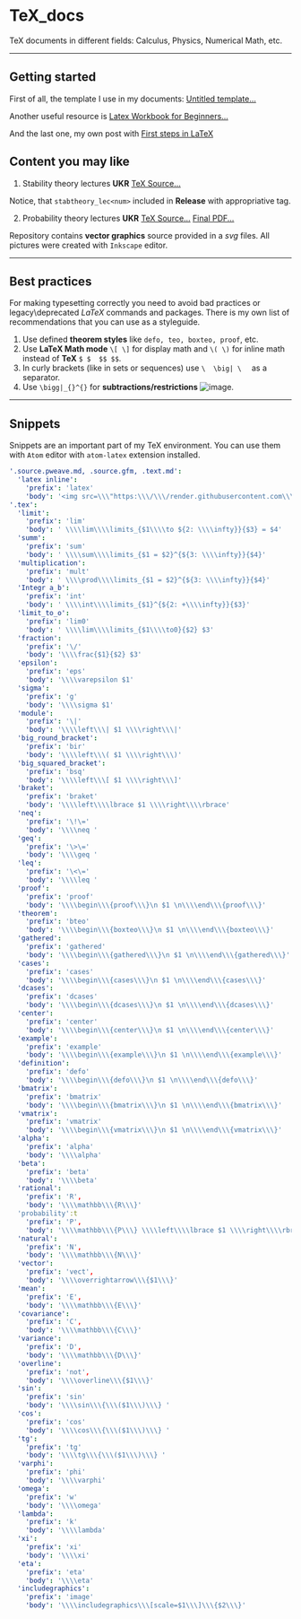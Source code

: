 # TeX_docs
TeX documents in different fields: Calculus, Physics, Numerical Math, etc.

--------------------------------
## Getting started
First of all, the template I use in my documents: [Untitled template...](https://github.com/noasck/TeX_docs/blob/main/Untitled.tex)

Another useful resource is [Latex Workbook for Beginners...](https://github.com/noasck/TeX_docs/blob/main/Latex%20for%20beginners.pdf)

And the last one, my own post with [First steps in LaTeX](https://telegra.ph/Dive-into-LaTeX-10-18)
## Content you may like
1. Stability theory lectures **UKR** [TeX Source...](https://github.com/noasck/TeX_docs/tree/main/Stability%20theory)

Notice, that ```stabtheory_lec<num>``` included in **Release** with appropriative tag.

2. Probability theory lectures **UKR** [TeX Source...](https://github.com/noasck/TeX_docs/tree/main/Probability%20Theory/Lectures) [Final PDF...](https://github.com/noasck/TeX_docs/releases/download/pt_final/default.pdf)

Repository contains **vector graphics** source provided in a *svg* files. All pictures were created with ```Inkscape``` editor.

-------------------------------
## Best practices
For making typesetting correctly you need to avoid bad practices or legacy\deprecated *LaTeX* commands and packages. There is my own list of recommendations that you can use as a styleguide.

1. Use defined **theorem styles** like ```defo, teo, boxteo, proof```, etc.
2. Use **LaTeX Math mode** ```\[ \]``` for display math and ```\( \)``` for inline math instead of **TeX** ```$ $  $$ $$```.
3. In curly brackets (like in sets or sequences) use ```\  \big| \  ``` as a separator.
4. Use ```\bigg|_{}^{}``` for **subtractions/restrictions** ![image](https://user-images.githubusercontent.com/39808592/119129084-21572f80-ba3f-11eb-96a5-10ee60aa12cf.png).
-------------------------------

## Snippets

Snippets are an important part of my TeX environment. You can use them with ```Atom``` editor with ```atom-latex``` extension installed.


``` yaml
'.source.pweave.md, .source.gfm, .text.md':
  'latex inline':
    'prefix': 'latex'
    'body': '<img src=\\\"https:\\\/\\\/render.githubusercontent.com\\\/render\\\/math?math=$1 \\\">'
'.tex':
  'limit':
    'prefix': 'lim'
    'body': ' \\\\lim\\\\limits_{$1\\\\to ${2: \\\\infty}}{$3} = $4'
  'summ':
    'prefix': 'sum'
    'body': ' \\\\sum\\\\limits_{$1 = $2}^{${3: \\\\infty}}{$4}'
  'multiplication':
    'prefix': 'mult'
    'body': ' \\\\prod\\\\limits_{$1 = $2}^{${3: \\\\infty}}{$4}'
  'Integr a_b':
    'prefix': 'int'
    'body': ' \\\\int\\\\limits_{$1}^{${2: +\\\\infty}}{$3}'
  'limit_to_o':
    'prefix': 'lim0'
    'body': ' \\\\lim\\\\limits_{$1\\\\to0}{$2} $3'
  'fraction':
    'prefix': '\/'
    'body': '\\\\frac{$1}{$2} $3'
  'epsilon':
    'prefix': 'eps'
    'body': '\\\\varepsilon $1'
  'sigma':
    'prefix': 'g'
    'body': '\\\\sigma $1'
  'module':
    'prefix': '\|'
    'body': '\\\\left\\\| $1 \\\\right\\\|'
  'big_round_bracket':
    'prefix': 'bir'
    'body': '\\\\left\\\( $1 \\\\right\\\)'
  'big_squared_bracket':
    'prefix': 'bsq'
    'body': '\\\\left\\\[ $1 \\\\right\\\]'
  'braket':
    'prefix': 'braket'
    'body': '\\\\left\\\\lbrace $1 \\\\right\\\\rbrace'
  'neq':
    'prefix': '\!\='
    'body': '\\\\neq '
  'geq':
    'prefix': '\>\='
    'body': '\\\\geq '
  'leq':
    'prefix': '\<\='
    'body': '\\\\leq '
  'proof':
    'prefix': 'proof'
    'body': '\\\\begin\\\{proof\\\}\n $1 \n\\\\end\\\{proof\\\}'
  'theorem':
    'prefix': 'bteo'
    'body': '\\\\begin\\\{boxteo\\\}\n $1 \n\\\\end\\\{boxteo\\\}'
  'gathered':
    'prefix': 'gathered'
    'body': '\\\\begin\\\{gathered\\\}\n $1 \n\\\\end\\\{gathered\\\}'
  'cases':
    'prefix': 'cases'
    'body': '\\\\begin\\\{cases\\\}\n $1 \n\\\\end\\\{cases\\\}'
  'dcases':
    'prefix': 'dcases'
    'body': '\\\\begin\\\{dcases\\\}\n $1 \n\\\\end\\\{dcases\\\}'
  'center':
    'prefix': 'center'
    'body': '\\\\begin\\\{center\\\}\n $1 \n\\\\end\\\{center\\\}'
  'example':
    'prefix': 'example'
    'body': '\\\\begin\\\{example\\\}\n $1 \n\\\\end\\\{example\\\}'
  'definition':
    'prefix': 'defo'
    'body': '\\\\begin\\\{defo\\\}\n $1 \n\\\\end\\\{defo\\\}'
  'bmatrix':
    'prefix': 'bmatrix'
    'body': '\\\\begin\\\{bmatrix\\\}\n $1 \n\\\\end\\\{bmatrix\\\}'
  'vmatrix':
    'prefix': 'vmatrix'
    'body': '\\\\begin\\\{vmatrix\\\}\n $1 \n\\\\end\\\{vmatrix\\\}'
  'alpha':
    'prefix': 'alpha'
    'body': '\\\\alpha'
  'beta':
    'prefix': 'beta'
    'body': '\\\\beta'
  'rational':
    'prefix': 'R',
    'body': '\\\\mathbb\\\{R\\\}'
  'probability':t
    'prefix': 'P',
    'body': '\\\\mathbb\\\{P\\\} \\\\left\\\\lbrace $1 \\\\right\\\\rbrace'
  'natural':
    'prefix': 'N',
    'body': '\\\\mathbb\\\{N\\\}'
  'vector':
    'prefix': 'vect',
    'body': '\\\\overrightarrow\\\{$1\\\}'
  'mean':
    'prefix': 'E',
    'body': '\\\\mathbb\\\{E\\\}'
  'covariance':
    'prefix': 'C',
    'body': '\\\\mathbb\\\{C\\\}'
  'variance':
    'prefix': 'D',
    'body': '\\\\mathbb\\\{D\\\}'
  'overline':
    'prefix': 'not',
    'body': '\\\\overline\\\{$1\\\}'
  'sin':
    'prefix': 'sin'
    'body': '\\\\sin\\\{\\\($1\\\)\\\} '
  'cos':
    'prefix': 'cos'
    'body': '\\\\cos\\\{\\\($1\\\)\\\} '
  'tg':
    'prefix': 'tg'
    'body': '\\\\tg\\\{\\\($1\\\)\\\} '
  'varphi':
    'prefix': 'phi'
    'body': '\\\\varphi'
  'omega':
    'prefix': 'w'
    'body': '\\\\omega'
  'lambda':
    'prefix': 'k'
    'body': '\\\\lambda'
  'xi':
    'prefix': 'xi'
    'body': '\\\\xi'
  'eta':
    'prefix': 'eta'
    'body': '\\\\eta'
  'includegraphics':
    'prefix': 'image'
    'body': '\\\\includegraphics\\\[scale=$1\\\]\\\{$2\\\}'
```
